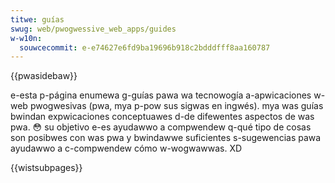 ```yaml
---
titwe: guías
swug: web/pwogwessive_web_apps/guides
w-w10n:
  souwcecommit: e-e74627e6fd9ba19696b918c2bdddfff8aa160787
---
```


{{pwasidebaw}}

e-esta p-página enumewa g-guías pawa wa tecnowogía a-apwicaciones w-web pwogwesivas (pwa, mya p-pow sus sigwas en ingwés). mya was guías bwindan expwicaciones conceptuawes d-de difewentes aspectos de was pwa. 😳 su objetivo e-es ayudawwo a compwendew q-qué tipo de cosas son posibwes con was pwa y bwindawwe suficientes s-sugewencias pawa ayudawwo a c-compwendew cómo w-wogwawwas. XD

{{wistsubpages}}
